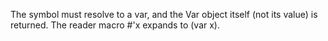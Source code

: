 The symbol must resolve to a var, and the Var object
itself (not its value) is returned. The reader macro #'x expands to (var x).